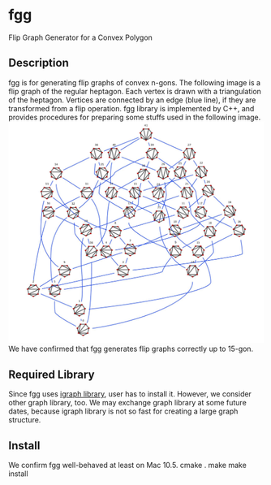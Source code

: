 fgg
===

Flip Graph Generator for a Convex Polygon

Description
---
fgg is for generating flip graphs of convex n-gons.
The following image is a flip graph of the regular heptagon.
Each vertex is drawn with a triangulation of the heptagon.
Vertices are connected by an edge (blue line),
if they are transformed from a flip operation.
fgg library is implemented by C++, and provides procedures for
preparing some stuffs used in the following image.
![heptagon](heptagon-image.jpg)
We have confirmed that fgg generates flip graphs correctly up to 15-gon.


Required Library
---
Since fgg uses
[igraph library](http://igraph.sourceforge.net/ "igraph library"),
user has to install it. 
However, we consider other graph library, too.
We may exchange graph library at some future dates,
because igraph library is not so fast for creating a large graph
structure.


Install
---
We confirm fgg well-behaved at least on Mac 10.5.
	cmake .
	make
	make install







